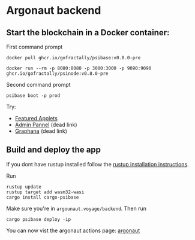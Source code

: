 # Argonaut backend

## Start the blockchain in a Docker container:

First command prompt
```command
docker pull ghcr.io/gofractally/psibase:v0.8.0-pre

docker run --rm -p 8080:8080 -p 3000:3000 -p 9090:9090 ghcr.io/gofractally/psinode:v0.8.0-pre
```
Second command prompt
```command
psibase boot -p prod
```
Try:
- [Featured Applets](http://psibase.127.0.0.1.sslip.io:8080/)
- [Admin Pannel](http://localhost:8080/#Dashboard) (dead link)
- [Graphana](http://localhost:3000/grafana/d/psinode-dashboard/psinode-dashboards?orgId=1&refresh=5s) (dead link)


## Build and deploy the app

If you dont have rustup installed follow the [rustup installation instructions](https://rustup.rs/). 

Run 
```command
rustup update
rustup target add wasm32-wasi
cargo install cargo-psibase

```

Make sure you're in `argounaut.voyage/backend`. Then run 
```command
cargo psibase deploy -ip
```

You can now vist the argonaut actions page: [argonaut](http://argonaut.psibase.127.0.0.1.sslip.io:8080/)


